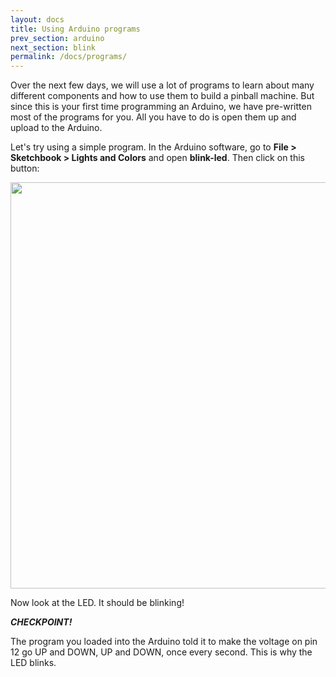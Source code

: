 ```yaml
---
layout: docs
title: Using Arduino programs
prev_section: arduino
next_section: blink
permalink: /docs/programs/
---
```



Over the next few days, we will use a lot of programs to learn about many different components and how to use them to build a pinball machine. But since this is your first
time programming an Arduino, we have pre-written most of the programs
for you. All you have to do is open them up and upload to the Arduino. 

Let's try using a simple program. In the Arduino software, go to **File > Sketchbook > Lights and Colors** and open **blink-led**. Then click on this button:

<img src="{{ site.baseurl }}/img/arduino-upload.png" style="width: 650px"/>

Now look at the LED. It should be blinking!

**_CHECKPOINT!_**

The program you loaded into
the Arduino told it to make the voltage on pin 12 go UP and DOWN, UP
and DOWN, once every second. This is why the LED
blinks. 
